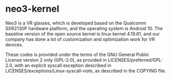 # neo3-kernel
Neo3 is a VR glasses, which is developed based on the Qualcomm SXR2130P hardware platform, and the operating system is Android 10.
The baseline version of the open source kernel is linux kernel 4.19.81, and our company has done a lot of customization and optimization work for VR devices.

These codes is provided under the terms of the GNU General Public License version 2 only (GPL-2.0), as provided in LICENSES/preferred/GPL-2.0, with an explicit syscall exception described in LICENSES/exceptions/Linux-syscall-note, as described in the COPYING file.

